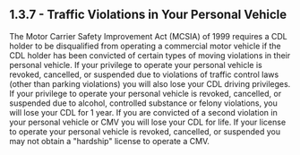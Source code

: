 ## 1.3.7 - Traffic Violations in Your Personal Vehicle
The Motor Carrier Safety Improvement Act (MCSIA) of 1999 requires a CDL holder to be disqualified from operating a commercial motor vehicle if the CDL holder has been convicted of certain types of moving violations in their personal vehicle.
If your privilege to operate your personal vehicle is revoked, cancelled, or suspended due to violations of traffic control laws (other than parking violations) you will also lose your CDL driving privileges. If your privilege to operate your personal vehicle is revoked, cancelled, or suspended due to alcohol, controlled substance or felony violations, you will lose your CDL for 1 year. If you are convicted of a second violation in your personal vehicle or CMV you will lose your CDL for life.
If your license to operate your personal vehicle is revoked, cancelled, or suspended you may not obtain a "hardship" license to operate a CMV.